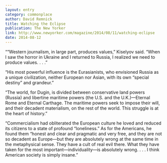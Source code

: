 ```yaml
---
layout: entry
category: commonplace
author: David Remnick
title: Watching the Eclipse
publication: The New Yorker
link: http://www.newyorker.com/magazine/2014/08/11/watching-eclipse
date: 2014-08-12
---
```


““Western journalism, in large part, produces values,” Kiselyov said. “When I saw the horror in Ukraine and I returned to Russia, I realized we need to produce values. . . .”

“His most powerful influence is the Eurasianists, who envisioned Russia as a unique civilization, neither European nor Asian, with its own “special destiny” and grandeur.”

“The world, for Dugin, is divided between conservative land powers (Russia) and libertine maritime powers (the U.S. and the U.K.)—Eternal Rome and Eternal Carthage. The maritime powers seek to impose their will, and their decadent materialism, on the rest of the world. This struggle is at the heart of history.”

“Commercialism had obliterated the European culture he loved and reduced its citizens to a state of profound “loneliness.” As for the Americans, he found them “honest and clear and pragmatic and very free, and they are not so decadent as Europe—but they are absolutely wrong at the same time in the metaphysical sense. They have a cult of real evil there. What they have taken for the most important—individuality—is absolutely wrong. . . . I think American society is simply insane.”
